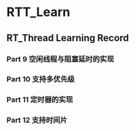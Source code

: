 # RTT_Learn
## RT_Thread Learning Record
### Part 9 空闲线程与阻塞延时的实现
### Part 10 支持多优先级
### Part 11 定时器的实现
### Part 12 支持时间片
